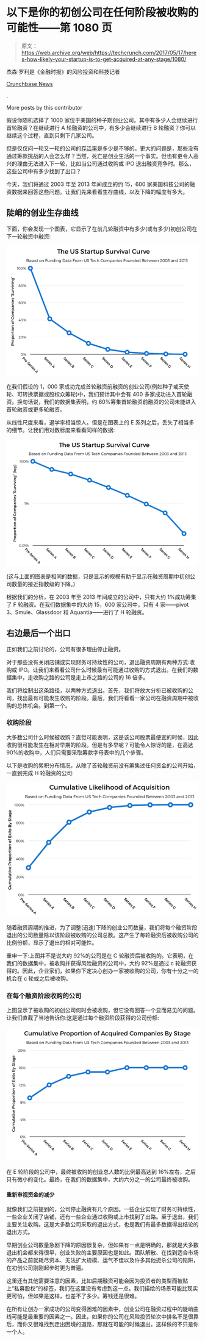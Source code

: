 # 以下是你的初创公司在任何阶段被收购的可能性——第 1080 页

> 原文：<https://web.archive.org/web/https://techcrunch.com/2017/05/17/heres-how-likely-your-startup-is-to-get-acquired-at-any-stage/1080/>

杰森·罗利是《金融时报》的风险投资和科技记者

[Crunchbase News](https://web.archive.org/web/20200720113313/https://about.crunchbase.com/news/)

.

More posts by this contributor

假设你随机选择了 1000 家位于美国的种子期创业公司。其中有多少人会继续进行首轮融资？在继续进行 A 轮融资的公司中，有多少会继续进行 B 轮融资？你可以继续这个过程，直到只剩下几家公司。

但是仅仅问一轮又一轮的公司的[存活率](https://web.archive.org/web/20200720113313/https://mattermark.com/startup-graduation-rate-surprisingly-low/)是多少是不够的。更大的问题是，那些没有通过筹款挑战的人会怎么样？当然，死亡是创业生活的一个事实。但也有更令人高兴的理由无法进入下一轮，比如当公司通过收购或 IPO 退出融资竞争时。那么，这些公司中有多少找到了出口？

今天，我们将通过 2003 年至 2013 年间成立的约 15，600 家美国科技公司的融资数据来回答这些问题。让我们先来看看生存曲线，以及下降的幅度有多大。

## 陡峭的创业生存曲线

下面，你会发现一个图表，它显示了在前几轮融资中有多少(或有多少)初创公司在下一轮融资中融资:

![](img/454af6de37ff3db80c7fb06ed4d0d6dc.png)

在我们假设的 1，000 家成功完成首轮融资前融资的创业公司(例如种子或天使轮、可转换票据或股权众筹轮)中，我们预计其中会有 400 多家成功进入首轮融资。换句话说，我们的数据集表明，约 60%筹集首轮融资前融资的公司未能进入首轮融资或更多轮融资。

从线性尺度来看，退学率相当惊人。但是在图表上的 E 系列之后，丢失了相当多的细节。让我们用对数标度来看看同样的数据:

![](img/51b3510cb64e3538eb7e10ec9556d3ab.png)

(这与上面的图表是相同的数据，只是显示的规模有助于显示在融资周期中初创公司数量的接近指数级的下降。)

根据我们的分析，在 2003 年至 2013 年间成立的公司中，只有大约 1%成功筹集了 F 轮融资。在我们数据集中的大约 15，600 家公司中，只有 4 家——pivot 3、Smule、Glassdoor 和 Aquantia——进行了 H 轮融资。

## 右边最后一个出口

正如我们之前讨论的，公司有很多理由停止融资。

对于那些没有关闭店铺或实现财务可持续性的公司，退出融资周期有两种方式:收购或 IPO。让我们来看看公司什么时候最有可能通过收购的方式退出。在我们的数据集中，走收购之路的公司是走上市之路的公司的 16 倍多。

我们将绘制出这条路径，以两种方式退出。首先，我们将放大分析已被收购的公司，找出最有可能发生收购的阶段。最后，我们将看看一家公司在融资周期中被收购的总体机会。到第一个。

### 收购阶段

大多数公司什么时候被收购？直觉可能表明，这是该公司股票最便宜的时候，因此收购很可能发生在相对早期的阶段。但是有多早呢？可能令人惊讶的是，在高达 90%的收购中，人们只需要采取筹款字母表中的几个步骤。

以下是收购的累积分布情况，从除了首轮融资前没有筹集过任何资金的公司开始，一直到完成 H 轮融资的公司:

![](img/cb79548cdc6776494524520ec55c07b7.png)

随着融资周期的推进，为了调整(迅速)下降的创业公司数量，我们将每个融资阶段退出的公司数量除以该阶段被收购的公司总数。这产生了每轮融资后被收购公司的比例份额，显示了退出的相对可能性。

重申一下:上图并不是说大约 92%的公司是在 C 轮融资后被收购的。它表明，在我们的数据集中，被收购并获得风险融资的公司中，大约 92%是通过 c 轮融资获得的。因此，企业家们，如果你下定决心创办一家被收购的公司，你有十分之一的机会在 c 轮或之后被收购。

### 在每个融资阶段收购的公司

上图显示了被收购的初创公司何时会被收购，但它没有回答一个显而易见的问题。让我们直截了当地告诉你:这是通过每个融资阶段获得的公司份额:

![](img/0c34d6cc9fc65926d76c87758a26cf1d.png)

在 E 轮阶段的公司中，最终被收购的创业总人数的比例最高达到 16%左右，之后只有微小的变化。最终，在我们的数据集中，大约六分之一的公司最终被收购。

#### 重新审视资金的减少

就像我们之前提到的，公司停止融资有几个原因。一些企业实现了财务可持续性，一些企业关闭了店铺，还有一些企业通过收购或上市找到了出路。至于退出，我们主要关注收购。这是大多数公司采取的退出方式，也是我们有最多数据得出结论的退出方式。

早期创业公司数量急剧下降的原因很复杂，但如果有一点是明确的，那就是大多数退出机会都来得很早，创业失败的主要原因也是如此。团队解散、在找到适合市场的产品之前就耗尽资本、无法扩大规模、运气不佳以及许多其他扼杀公司的陷阱，在初创公司刚刚起步时更为普遍。

这里还有其他需要注意的因素，比如后期融资可能会因为投资者的类型而被贴上“私募股权”的标签，我们在这里没有考虑到这一点。我们描绘的场景可能比现实更可怕，但如果是这样，也差不了多少。筹钱还是很难。

在所有让创办一家成功的公司变得困难的因素中，创业公司在融资过程中的陡峭曲线可能是最重要的因素之一。因此，如果你的公司在风险投资轮次中排名不是很靠后，而你又很难找到走出困境的道路，那就在可能的时候退出。这样做的不只是你一个人。